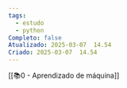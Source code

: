 ```yaml
---
tags:
  - estudo
  - python
Completo: false
Atualizado: 2025-03-07  14.54
Criado: 2025-03-07  14.54
---
```

[[📚0 - Aprendizado de máquina]]





